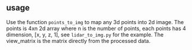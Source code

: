 ## usage
Use the function `points_to_img` to map any 3d points into 2d image. The points is 4xn 2d array where n is the number of points, each points has 4 dimension, [x, y, z, 1], see `lidar_to_img.py` for the example. The view_matrix is the matrix directly from the processed data.